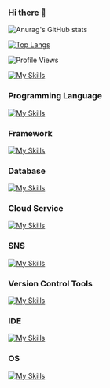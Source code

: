 ### Hi there 👋

![Anurag's GitHub stats](https://github-readme-stats.vercel.app/api?username=marumaru-work&show_icons=true&theme=radical)

[![Top Langs](https://github-readme-stats.vercel.app/api/top-langs/?username=marumaru-work)](https://github.com/anuraghazra/github-readme-stats)

![Profile Views](https://img.shields.io/badge/Profile-Views-blue)

[![My Skills](https://skillicons.dev/icons?i=c,cs,php,r,html,css,powershell,dotnet,mysql,unity,aws,twitter,instagram,discord,git,github,visualstudio,vscode,pr,linux)](https://skillicons.dev)

### Programming Language
[![My Skills](https://skillicons.dev/icons?i=c,cs,php,r,html,css,powershell)](https://skillicons.dev)

### Framework
[![My Skills](https://skillicons.dev/icons?i=dotnet,unity)](https://skillicons.dev)

### Database
[![My Skills](https://skillicons.dev/icons?i=mysql)](https://skillicons.dev)

### Cloud Service
[![My Skills](https://skillicons.dev/icons?i=aws)](https://skillicons.dev)

### SNS
[![My Skills](https://skillicons.dev/icons?i=twitter,instagram,discord)](https://skillicons.dev)

### Version Control Tools
[![My Skills](https://skillicons.dev/icons?i=git,github)](https://skillicons.dev)

### IDE
[![My Skills](https://skillicons.dev/icons?i=visualstudio,vscode)](https://skillicons.dev)

### OS
[![My Skills](https://skillicons.dev/icons?i=linux)](https://skillicons.dev)

<!--
**marumaru-work/marumaru-work** is a ✨ _special_ ✨ repository because its `README.md` (this file) appears on your GitHub profile.

Here are some ideas to get you started:

- 🔭 I’m currently working on ...
- 🌱 I’m currently learning ...
- 👯 I’m looking to collaborate on ...
- 🤔 I’m looking for help with ...
- 💬 Ask me about ...
- 📫 How to reach me: ...
- 😄 Pronouns: ...
- ⚡ Fun fact: ...
-->
